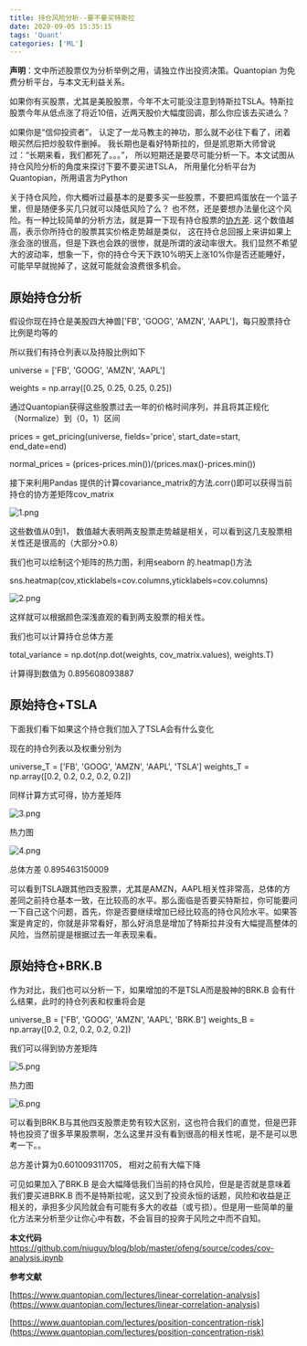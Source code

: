 ```yaml
---
title: 持仓风险分析--要不要买特斯拉
date: 2020-09-05 15:35:15
tags: 'Quant'
categories: ['ML']
---
```


**声明**：文中所述股票仅为分析举例之用，请独立作出投资决策。Quantopian 为免费分析平台，与本文无利益关系。


如果你有买股票，尤其是美股股票，今年不太可能没注意到特斯拉TSLA。特斯拉股票今年从低点涨了将近10倍，近两天股价大幅度回调，那么你应该去买进么？

<!--more-->

如果你是“信仰投资者”， 认定了一龙马教主的神功，那么就不必往下看了，闭着眼买然后把炒股软件删掉。 我长期也是看好特斯拉的，但是凯恩斯大师曾说过：“长期来看，我们都死了。。。”， 所以短期还是要尽可能分析一下。本文试图从持仓风险分析的角度来探讨下要不要买进TSLA， 所用量化分析平台为Quantopian，所用语言为Python

关于持仓风险，你大概听过最基本的是要多买一些股票，不要把鸡蛋放在一个篮子里，但是随便多买几只就可以降低风险了么？ 也不然，还是要想办法量化这个风险。有一种比较简单的分析方法，就是算一下现有持仓股票的[协方差]([https://zh.wikipedia.org/wiki/协方差](https://zh.wikipedia.org/wiki/%E5%8D%8F%E6%96%B9%E5%B7%AE)). 这个数值越高，表示你所持仓的股票其实价格走势越是类似， 这在持仓总回报上来讲如果上涨会涨的很高，但是下跌也会跌的很惨，就是所谓的波动率很大。我们显然不希望大的波动率，想象一下，你的持仓今天下跌10%明天上涨10%你是否还能睡好，可能早早就抛掉了，这就可能就会浪费很多机会。

## 原始持仓分析

假设你现在持仓是美股四大神兽['FB', 'GOOG', 'AMZN', 'AAPL']，每只股票持仓比例是均等的

所以我们有持仓列表以及持股比例如下

universe = ['FB', 'GOOG', 'AMZN', 'AAPL']

weights = np.array([0.25, 0.25, 0.25, 0.25])

通过Quantopian获得这些股票过去一年的价格时间序列，并且将其正规化（Normalize）到（0，1）区间

prices = get_pricing(universe, fields='price', start_date=start, end_date=end)

normal_prices = (prices-prices.min())/(prices.max()-prices.min())

接下来利用Pandas 提供的计算covariance_matrix的方法.corr()即可以获得当前持仓的协方差矩阵cov_matrix

![1.png](https://user-images.githubusercontent.com/1400357/92307230-ac18fc80-ef8c-11ea-8c65-f1606b8a33c9.png)

这些数值从0到1， 数值越大表明两支股票走势越是相关，可以看到这几支股票相关性还是很高的（大部分>0.8）

我们也可以绘制这个矩阵的热力图，利用seaborn 的.heatmap()方法

sns.heatmap(cov,xticklabels=cov.columns,yticklabels=cov.columns)

![2.png](https://user-images.githubusercontent.com/1400357/92307231-ae7b5680-ef8c-11ea-863f-8794f120a60f.png)

这样就可以根据颜色深浅直观的看到两支股票的相关性。

我们也可以计算持仓总体方差

total_variance = np.dot(np.dot(weights, cov_matrix.values), weights.T)

计算得到数值为 0.895608093887

## 原始持仓+TSLA

下面我们看下如果这个持仓我们加入了TSLA会有什么变化

现在的持仓列表以及权重分别为

universe_T = ['FB', 'GOOG', 'AMZN', 'AAPL', 'TSLA']
weights_T = np.array([0.2, 0.2, 0.2, 0.2, 0.2])

同样计算方式可得，协方差矩阵

![3.png](https://user-images.githubusercontent.com/1400357/92307245-c7840780-ef8c-11ea-9e26-94fdd855c371.png)

热力图

![4.png](https://user-images.githubusercontent.com/1400357/92307237-b804be80-ef8c-11ea-9dae-6e6326581c82.png)

总体方差  0.895463150009

可以看到TSLA跟其他四支股票，尤其是AMZN，AAPL相关性非常高，总体的方差同之前持仓基本一致，在比较高的水平。那么面临是否要买特斯拉，你可能要问一下自己这个问题，首先，你是否要继续增加已经比较高的持仓风险水平。如果答案是肯定的，你就是非常看好，那么好消息是增加了特斯拉并没有大幅提高整体的风险，当然前提是根据过去一年表现来看。

## 原始持仓+BRK.B

作为对比，我们也可以分析一下，如果增加的不是TSLA而是股神的BRK.B 会有什么结果，此时的持仓列表和权重将会是

universe_B = ['FB', 'GOOG', 'AMZN', 'AAPL', 'BRK.B']
weights_B = np.array([0.2, 0.2, 0.2, 0.2, 0.2])

我们可以得到协方差矩阵

![5.png](https://user-images.githubusercontent.com/1400357/92307238-baffaf00-ef8c-11ea-9717-24bbc2a3adcf.png)

热力图

![6.png](https://user-images.githubusercontent.com/1400357/92307240-c05cf980-ef8c-11ea-950b-c5550935aadd.png)

可以看到BRK.B与其他四支股票走势有较大区别，这也符合我们的直觉，但是巴菲特也投资了很多苹果股票啊，怎么这里并没有看到很高的相关性呢，是不是可以思考一下。。

总方差计算为0.601009311705， 相对之前有大幅下降

可见如果加入了BRK.B 是会大幅降低我们当前的持仓风险，但是是否就是意味着我们要买进BRK.B 而不是特斯拉呢，这又到了投资永恒的话题，风险和收益是正相关的，承担多少风险就会有可能有多大的收益（或亏损）。但是用一些简单的量化方法来分析至少让你心中有数，不会盲目的投奔于风险之中而不自知。


**本文代码**
https://github.com/niuguy/blog/blob/master/ofeng/source/codes/cov-analysis.ipynb

**参考文献**

[https://www.quantopian.com/lectures/linear-correlation-analysis](https://www.quantopian.com/lectures/linear-correlation-analysis)

[https://www.quantopian.com/lectures/position-concentration-risk](https://www.quantopian.com/lectures/position-concentration-risk)